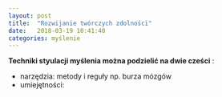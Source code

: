 ```yaml
---
layout: post
title:  "Rozwijanie twórczych zdolności"
date:   2018-03-19 10:41:40
categories: myślenie
---
```

**Techniki styulacji myślenia można podzielić na dwie cześci** :

* narzędzia: metody i reguły np. burza mózgów
* umiejętności: 

[jekyll]:      http://jekyllrb.com
